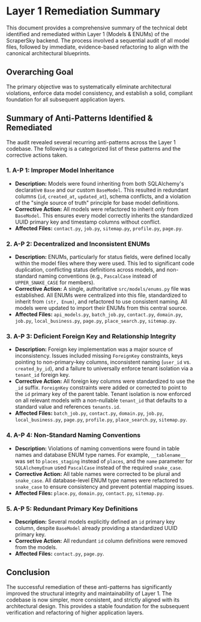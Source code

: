 # Layer 1 Remediation Summary

This document provides a comprehensive summary of the technical debt identified and remediated within Layer 1 (Models & ENUMs) of the ScraperSky backend. The process involved a sequential audit of all model files, followed by immediate, evidence-based refactoring to align with the canonical architectural blueprints.

## Overarching Goal

The primary objective was to systematically eliminate architectural violations, enforce data model consistency, and establish a solid, compliant foundation for all subsequent application layers.

## Summary of Anti-Patterns Identified & Remediated

The audit revealed several recurring anti-patterns across the Layer 1 codebase. The following is a categorized list of these patterns and the corrective actions taken.

### 1. A-P 1: Improper Model Inheritance

*   **Description:** Models were found inheriting from both SQLAlchemy's declarative `Base` and our custom `BaseModel`. This resulted in redundant columns (`id`, `created_at`, `updated_at`), schema conflicts, and a violation of the "single source of truth" principle for base model definitions.
*   **Corrective Action:** All models were refactored to inherit *only* from `BaseModel`. This ensures every model correctly inherits the standardized UUID primary key and timestamp columns without conflict.
*   **Affected Files:** `contact.py`, `job.py`, `sitemap.py`, `profile.py`, `page.py`.

### 2. A-P 2: Decentralized and Inconsistent ENUMs

*   **Description:** ENUMs, particularly for status fields, were defined locally within the model files where they were used. This led to significant code duplication, conflicting status definitions across models, and non-standard naming conventions (e.g., `PascalCase` instead of `UPPER_SNAKE_CASE` for members).
*   **Corrective Action:** A single, authoritative `src/models/enums.py` file was established. All ENUMs were centralized into this file, standardized to inherit from `(str, Enum)`, and refactored to use consistent naming. All models were updated to import their ENUMs from this central source.
*   **Affected Files:** `api_models.py`, `batch_job.py`, `contact.py`, `domain.py`, `job.py`, `local_business.py`, `page.py`, `place_search.py`, `sitemap.py`.

### 3. A-P 3: Deficient Foreign Key and Relationship Integrity

*   **Description:** Foreign key implementation was a major source of inconsistency. Issues included missing `ForeignKey` constraints, keys pointing to non-primary-key columns, inconsistent naming (`user_id` vs. `created_by_id`), and a failure to universally enforce tenant isolation via a `tenant_id` foreign key.
*   **Corrective Action:** All foreign key columns were standardized to use the `_id` suffix. `ForeignKey` constraints were added or corrected to point to the `id` primary key of the parent table. Tenant isolation is now enforced on all relevant models with a non-nullable `tenant_id` that defaults to a standard value and references `tenants.id`.
*   **Affected Files:** `batch_job.py`, `contact.py`, `domain.py`, `job.py`, `local_business.py`, `page.py`, `profile.py`, `place_search.py`, `sitemap.py`.

### 4. A-P 4: Non-Standard Naming Conventions

*   **Description:** Violations of naming conventions were found in table names and database ENUM type names. For example, `__tablename__` was set to `places_staging` instead of `places`, and the `name` parameter for `SQLAlchemyEnum` used `PascalCase` instead of the required `snake_case`.
*   **Corrective Action:** All table names were corrected to be plural and `snake_case`. All database-level ENUM type names were refactored to `snake_case` to ensure consistency and prevent potential mapping issues.
*   **Affected Files:** `place.py`, `domain.py`, `contact.py`, `sitemap.py`.

### 5. A-P 5: Redundant Primary Key Definitions

*   **Description:** Several models explicitly defined an `id` primary key column, despite `BaseModel` already providing a standardized UUID primary key.
*   **Corrective Action:** All redundant `id` column definitions were removed from the models.
*   **Affected Files:** `contact.py`, `page.py`.

## Conclusion

The successful remediation of these anti-patterns has significantly improved the structural integrity and maintainability of Layer 1. The codebase is now simpler, more consistent, and strictly aligned with its architectural design. This provides a stable foundation for the subsequent verification and refactoring of higher application layers.
